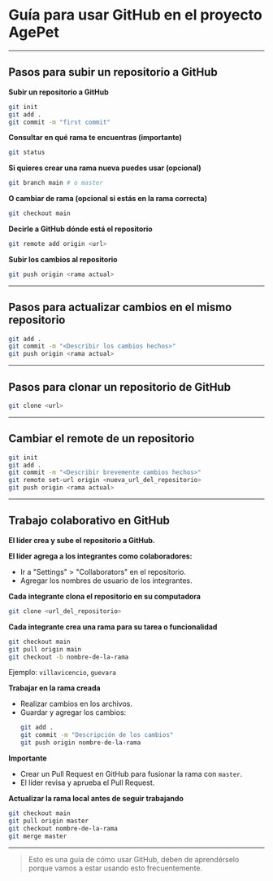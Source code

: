 # Guía para usar GitHub en el proyecto AgePet

---

## Pasos para subir un repositorio a GitHub

**Subir un repositorio a GitHub**
```bash
git init 
git add .
git commit -m "first commit"
```

**Consultar en qué rama te encuentras (importante)**
```bash
git status
```

**Si quieres crear una rama nueva puedes usar (opcional)**
```bash
git branch main # o master
```

**O cambiar de rama (opcional si estás en la rama correcta)**
```bash
git checkout main
```

**Decirle a GitHub dónde está el repositorio**
```bash
git remote add origin <url>
```

**Subir los cambios al repositorio**
```bash
git push origin <rama actual>
```

---

## Pasos para actualizar cambios en el mismo repositorio

```bash
git add .
git commit -m "<Describir los cambios hechos>"
git push origin <rama actual>
```

---

## Pasos para clonar un repositorio de GitHub 

```bash
git clone <url>
```

---

## Cambiar el remote de un repositorio

```bash
git init
git add .
git commit -m "<Describir brevemente cambios hechos>"
git remote set-url origin <nueva_url_del_repositorio>
git push origin <rama actual>
```

---

## Trabajo colaborativo en GitHub

**El líder crea y sube el repositorio a GitHub.**

**El líder agrega a los integrantes como colaboradores:**
- Ir a "Settings" > "Collaborators" en el repositorio.
- Agregar los nombres de usuario de los integrantes.

**Cada integrante clona el repositorio en su computadora**
```bash
git clone <url_del_repositorio>
```

**Cada integrante crea una rama para su tarea o funcionalidad**
```bash
git checkout main
git pull origin main
git checkout -b nombre-de-la-rama
```
Ejemplo: `villavicencio`, `guevara`

**Trabajar en la rama creada**
- Realizar cambios en los archivos.
- Guardar y agregar los cambios:
  ```bash
  git add .
  git commit -m "Descripción de los cambios"
  git push origin nombre-de-la-rama
  ```

**Importante**
- Crear un Pull Request en GitHub para fusionar la rama con `master`.
- El líder revisa y aprueba el Pull Request.

**Actualizar la rama local antes de seguir trabajando**
```bash
git checkout main
git pull origin master
git checkout nombre-de-la-rama
git merge master
```

---

> Esto es una guía de cómo usar GitHub, deben de aprendérselo porque vamos a estar usando esto frecuentemente.
